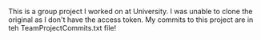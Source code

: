 This is a group project I worked on at University. I was unable to clone the original as I don't have the access token.
My commits to this project are in teh TeamProjectCommits.txt file!
